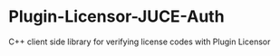 # Plugin-Licensor-JUCE-Auth
C++ client side library for verifying license codes with Plugin Licensor
